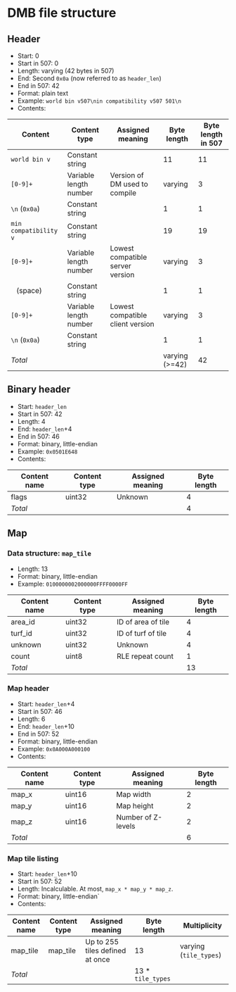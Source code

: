 # DMB file structure
## Header
* Start: 0
* Start in 507: 0
* Length: varying (42 bytes in 507)
* End: Second `0x0a` (now referred to as `header_len`)
* End in 507: 42
* Format: plain text
* Example: `world bin v507\nin compatibility v507 501\n`
* Contents:

Content               | Content type           | Assigned meaning                 | Byte length    | Byte length in 507 |
--------------------- | ---------------------- | -------------------------------- | -------------- | ------------------ |
`world bin v`         | Constant string        |                                  | 11             | 11                 |
`[0-9]+`              | Variable length number | Version of DM used to compile    | varying        |  3                 |
`\n` (`0x0a`)         | Constant string        |                                  | 1              |  1                 |
`min compatibility v` | Constant string        |                                  | 19             | 19                 |
`[0-9]+`              | Variable length number | Lowest compatible server version | varying        |  3                 |
` ` (space)           | Constant string        |                                  | 1              |  1                 |
`[0-9]+`              | Variable length number | Lowest compatible client version | varying        |  3                 |
`\n` (`0x0a`)         | Constant string        |                                  | 1              |  1                 |
*Total*               |                        |                                  | varying (>=42) | 42                 |

## Binary header
* Start: `header_len`
* Start in 507: 42
* Length: 4
* End: `header_len`+4
* End in 507: 46
* Format: binary, little-endian
* Example: `0x0501E648`
* Contents:

Content name | Content type | Assigned meaning | Byte length |
------------ | ------------ | ---------------- | ----------- |
flags        | uint32       | Unknown          | 4           |
*Total*      |              |                  | 4           |

## Map
### Data structure: `map_tile`
* Length: 13
* Format: binary, little-endian
* Example: `0100000002000000FFFF0000FF`

Content name | Content type | Assigned meaning               | Byte length |
------------ | ------------ | ------------------------------ | ----------- |
area_id      | uint32       | ID of area of tile             | 4           |
turf_id      | uint32       | ID of turf of tile             | 4           |
unknown      | uint32       | Unknown                        | 4           |
count        | uint8        | RLE repeat count               | 1           |
*Total*      |              |                                | 13          |

### Map header
* Start: `header_len`+4
* Start in 507: 46
* Length: 6
* End: `header_len`+10
* End in 507: 52
* Format: binary, little-endian
* Example: `0x0A000A000100`
* Contents:

Content name | Content type | Assigned meaning   | Byte length |
------------ | ------------ | ------------------ | ----------- |
map_x        | uint16       | Map width          | 2           |
map_y        | uint16       | Map height         | 2           |
map_z        | uint16       | Number of Z-levels | 2           |
*Total*      |              |                    | 6           |

### Map tile listing
* Start: `header_len`+10
* Start in 507: 52
* Length: Incalculable. At most, `map_x * map_y * map_z`.
* Format: binary, little-endian`
* Contents:

Content name | Content type | Assigned meaning                     | Byte length       | Multiplicity           |
------------ | ------------ | ------------------------------------ | ----------------- | ---------------------- |
map_tile     | map_tile     | Up to 255 tiles defined at once      | 13                | varying (`tile_types`) |
*Total*      |              |                                      | 13 * `tile_types` |                        |
